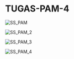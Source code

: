 # TUGAS-PAM-4


![SS_PAM](https://user-images.githubusercontent.com/90993802/164229595-8235a350-0f55-42ed-bc98-9236647e8427.jpg)

![SS_PAM_2](https://user-images.githubusercontent.com/90993802/164237165-5f87819e-6bc4-4f5f-b30e-889de2283551.jpg)

![SS_PAM_3](https://user-images.githubusercontent.com/90993802/164237357-170fbfbd-e52a-4aeb-89dc-9f5e0a5f890a.jpg)

![SS_PAM_4](https://user-images.githubusercontent.com/90993802/164237816-90acd68e-4383-42b7-a283-1bf14194343d.jpg)



